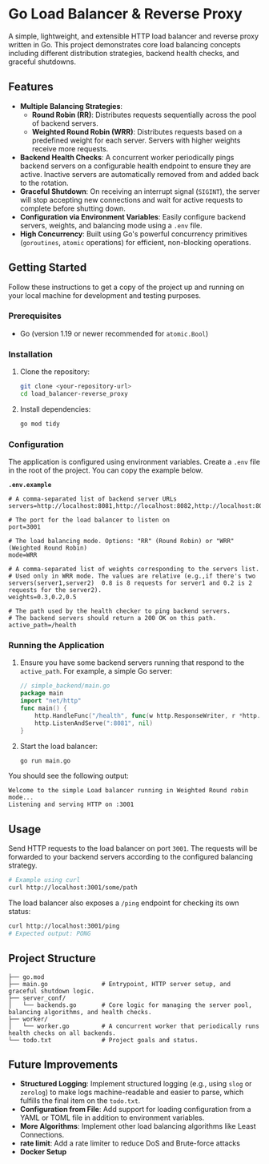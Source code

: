 # Go Load Balancer & Reverse Proxy

A simple, lightweight, and extensible HTTP load balancer and reverse proxy written in Go. This project demonstrates core load balancing concepts including different distribution strategies, backend health checks, and graceful shutdowns.

## Features

-   **Multiple Balancing Strategies**:
    -   **Round Robin (RR)**: Distributes requests sequentially across the pool of backend servers.
    -   **Weighted Round Robin (WRR)**: Distributes requests based on a predefined weight for each server. Servers with higher weights receive more requests.
-   **Backend Health Checks**: A concurrent worker periodically pings backend servers on a configurable health endpoint to ensure they are active. Inactive servers are automatically removed from and added back to the rotation.
-   **Graceful Shutdown**: On receiving an interrupt signal (`SIGINT`), the server will stop accepting new connections and wait for active requests to complete before shutting down.
-   **Configuration via Environment Variables**: Easily configure backend servers, weights, and balancing mode using a `.env` file.
-   **High Concurrency**: Built using Go's powerful concurrency primitives (`goroutines`, `atomic` operations) for efficient, non-blocking operations.

## Getting Started

Follow these instructions to get a copy of the project up and running on your local machine for development and testing purposes.

### Prerequisites

-   Go (version 1.19 or newer recommended for `atomic.Bool`)

### Installation

1.  Clone the repository:
    ```sh
    git clone <your-repository-url>
    cd load_balancer-reverse_proxy
    ```

2.  Install dependencies:
    ```sh
    go mod tidy
    ```

### Configuration

The application is configured using environment variables. Create a `.env` file in the root of the project. You can copy the example below.

**`.env.example`**
```env
# A comma-separated list of backend server URLs
servers=http://localhost:8081,http://localhost:8082,http://localhost:8083

# The port for the load balancer to listen on
port=3001

# The load balancing mode. Options: "RR" (Round Robin) or "WRR" (Weighted Round Robin)
mode=WRR

# A comma-separated list of weights corresponding to the servers list.
# Used only in WRR mode. The values are relative (e.g.,if there's two servers(server1,server2)  0.8 is 8 requests for server1 and 0.2 is 2 requests for the server2).
weights=0.3,0.2,0.5

# The path used by the health checker to ping backend servers.
# The backend servers should return a 200 OK on this path.
active_path=/health
```

### Running the Application

1.  Ensure you have some backend servers running that respond to the `active_path`. For example, a simple Go server:
    ```go
    // simple_backend/main.go
    package main
    import "net/http"
    func main() {
        http.HandleFunc("/health", func(w http.ResponseWriter, r *http.Request) { w.WriteHeader(http.StatusOK) })
        http.ListenAndServe(":8081", nil)
    }
    ```

2.  Start the load balancer:
    ```sh
    go run main.go
    ```

You should see the following output:
```
Welcome to the simple Load balancer running in Weighted Round robin mode...
Listening and serving HTTP on :3001
```

## Usage

Send HTTP requests to the load balancer on port `3001`. The requests will be forwarded to your backend servers according to the configured balancing strategy.

```sh
# Example using curl
curl http://localhost:3001/some/path
```

The load balancer also exposes a `/ping` endpoint for checking its own status:
```sh
curl http://localhost:3001/ping
# Expected output: PONG
```

## Project Structure

```
├── go.mod
├── main.go               # Entrypoint, HTTP server setup, and graceful shutdown logic.
├── server_conf/
│   └── backends.go       # Core logic for managing the server pool, balancing algorithms, and health checks.
├── worker/
│   └── worker.go         # A concurrent worker that periodically runs health checks on all backends.
└── todo.txt              # Project goals and status.
```

## Future Improvements

-   **Structured Logging**: Implement structured logging (e.g., using `slog` or `zerolog`) to make logs machine-readable and easier to parse, which fulfills the final item on the `todo.txt`.
-   **Configuration from File**: Add support for loading configuration from a YAML or TOML file in addition to environment variables.
-   **More Algorithms**: Implement other load balancing algorithms like Least Connections.
-   **rate limit**: Add a rate limiter to reduce DoS and Brute-force attacks
-   **Docker Setup**
